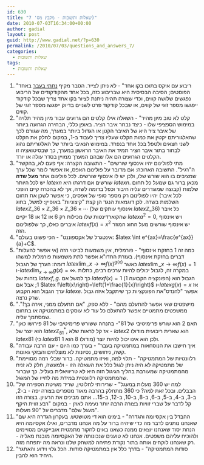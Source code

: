 ```yaml
---
id: 630
title: "שאלות ותשובות - מקבץ מס' 7)"
date: 2010-07-03T16:34:00+00:00
author: gadial
layout: post
guid: http://www.gadial.net/?p=630
permalink: /2010/07/03/questions_and_answers_7/
categories:
  - שאלות ותשובות
tags:
  - שאלות ותשובות
---
```

  1. "ריבוע עם איקס בתוכו בקו אחד" - לא ניתן לצייר. הסבר מקיף [נתתי בעבר](http://www.gadial.net/?p=125) באחד הפוסטים; הסיבה הבסיסית היא שבריבוע כזה, בכל אחד מהקודקודים של הריבוע נפגשים שלושה קווים, וכדי שצורה תהיה ניתנת לציור בקו אחד צריך שבכל קודקוד ייפגשו מספר זוגי של קווים, או שבכל קודקוד פרט לשניים בדיוק ייפגשו מספר זוגי של קווים.
  2. "קלט לא טוב מיון מהיר" - השאלה אילו קלטים הם גרועים עבור מיון מהיר תלויה במימוש הספציפי שלו - כיצד נבחר איבר הציר. באופן כללי, הבחירה הגרועה ביותר של איבר ציר היא של האיבר הקטן או הגדול ביותר במערך, מה שגורם לכך שהאלגוריתם יקטין את כמות הקלט שעליו צריך לעבוד ב-1, במקום לחלק את הקלט לשני חצאים ולטפל בכל אחד בנפרד. במימוש הנאיבי ביותר של האלגוריתם נהוג לבחור בתור איבר הציר תמיד את האיבר הראשון במערך, כך שבסיטואציה זו הקלטים הגרועים הם אלו שבהם המערך ממויין בסדר עולה או יורד.
  3. "מתי לפולינום יהיו אינסוף שורשים" - התשובה הקצרה: אף פעם לא, בהקשר ה"רגיל". התשובה הארוכה: אם מדובר על פולינום האפס, אז אפשר לומר שכל ערך שמציבים בו הוא שורש שלו, ולכן יש לו אינסוף שורשים. לכל פולינום אחר **מעל שדה** יש לכל היותר $latex n$ שורשים אם דרגתו היא $latex n$. מכאן ברור גם שמעל כל תחום שלמות (קבוצה שמוגדרים עליה חיבור וכפל בדומה לשדה, אך לא בהכרח קיים הופכי לכל איבר) יהיו לפולינום רק מספר סופי של אפסים, כי אפשר לשכן את תחום השלמות בשדה. לכן דוגמאות הנגד הן קצת "קיצוניות" באופיין: למשל, בחוג $latex \mathbb{Z}\_{36}\times\mathbb{Z}\_{36}\times\mathbb{Z}\_{36}\times\cdots$ (אינסוף עותקים של $latex \mathbb{Z}\_{36}$) כל איבר שהקוארדינטות שלו מכילות רק 6 או 12 או 18 יקיים $latex a^{2}=0$, ויש אינסוף איברים כאלו, כך שלפולינום $latex f\left(x\right)=x^{2}$ יש אינסוף שורשים מעל החוג המוזר הזה.
  4. "אינטגרל של אקספוננט" - הכי פשוט בעולם: $latex \int e^{ax}=\frac{e^{ax}}{a}+C$.
  5. "כמה זה 1 בחזקת אינסוף" - פורמלית, אין משמעות לביטוי הזה (אי אפשר להעלות דברים בחזקת אינסוף). בעזרת החדו"א אפשר לתת משמעות פורמלית למשהו דומה: הערך של הגבול $latex \lim\_{x\to\infty}f\left(x\right)^{g\left(x\right)}$ כאשר $latex \lim\_{x\to\infty}f\left(x\right)=1$ ו-$latex \lim_{x\to\infty}g\left(x\right)=\infty$. במקרה זה, לגבול יכולים להיות ערכים רבים, כתלות בזהות של $latex f,g$. כך למשל אם $latex f\left(x\right)=1$ (הפונקציה הקבועה 1) הגבול הוא 1; אבל אם $latex f\left(x\right)=\left(1+\frac{1}{x}\right)$ ו-$latex g\left(x\right)=x$ אז ערך הגבול הוא הקבוע $latex e$. אפשר "להנדס"את הפונקציות כך שיתקבל איזה גבול שרק נרצה.
  6. "מישפטים שאי אפשר להתעלם מהם" - ללא ספק, "אם תתעלם ממני, אירה בך!". ממשפטים מתמטיים אפשר להתעלם כל עוד לא עוסקים במתמטיקה או בתחום שמסתמך עליה.
  7. "האם 2 הוא שורש פרימיטיבי של 81"- בהנחה ששורש פרימיטיבי של 81 פירושו כאן הוא יוצר של $latex \mathbb{Z}_{81}^{*}$, אז קל לראות שלא - $latex 2$ הוא שארית ריבועית מודולו $latex 81$ (כי $latex 81$ מודולו 8 הוא 1) ולכן הוא אינו יכול להיות יוצר.
  8. "איך חישבו את הנוסחאות במתמטיקה בעבר" - בערך כמו היום - עם הרבה עבודה קשה, ניחושים, נסיונות לא מוצלחים והבזקי גאונות.
  9. "רלוונטיות של המתמטיקה" - תלוי למה, ואיזו מתמטיקה. ברור שבלי רמה מסויימת של מתמטיקה לא היה ניתן לגגל כלל את השאלה הזו - ולמעשה, חלק לא זניח מהמתמטיקה שמעורבת בהליך הגיגול הזה היא לא טריוויאלית בעליל. כך שברור שהמתמטיקה רלוונטית במידת מה לחייו של המגגל.
 10. "למה יש 360 מעלות במעגל" - שרירותי לחלוטין, שריד משיטת הספירה של הבבלים. ובכל זאת למה? כי 360 מתחלק בהרבה מאוד מספרים בצורה יפה - ב-2, ב-3, ב-4, ב-5, ב-6, ב-8, ב-10, ב-12, ב-15&#8230; אתם מבינים את הרעיון. בצורה הזו קל לדבר על שברי זוויות בצורה הרבה יותר נעימה לאוזן - במקום "רבע זווית היקף מעגל שלם" מדברים על "90 מעלות".
 11. "ההבדל בין אקסיומה והגדרה" - בימינו הוא די מטושטש. בעקרון הגדרה היא שם שאנחנו נותנים לדבר מה כדי שיהיה ברור על מה אנחנו מדברים, ואילו אקסיומה היא הנחת יסוד שאנחנו יוצאים ממנה כשאנו באים לחקור מתמטית אובייקטים מסויימים ולהוכיח עליהם משפטים. אנחנו לא טוענים שנכונותה של האקסיומה מובנת מאליה - רק שאנחנו לוקחים אותה בתור נקודת פתיחה למשחק שלנו ונראה מה יתפתח מזה.
 12. "סודות המתמטיקה" - בדרך כלל אין במתמטיקה סודות. הכל גלוי וידוע והאתגר היחיד הוא להבין.